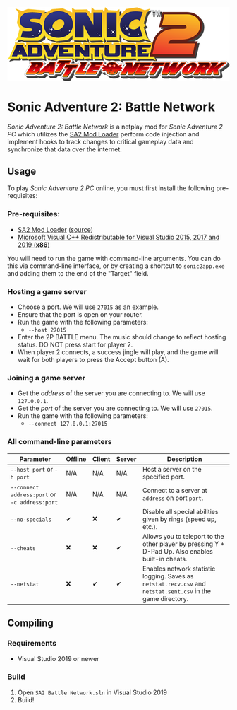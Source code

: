<p align="center">
  <img src="sa2bn_minimal_medium.png">
</p>

# Sonic Adventure 2: Battle Network
*Sonic Adventure 2: Battle Network* is a netplay mod for *Sonic Adventure 2 PC* which utilizes the [SA2 Mod Loader](https://github.com/sonicretro/sa2-mod-loader) perform code injection and implement hooks to track changes to critical gameplay data and synchronize that data over the internet.

## Usage
To play *Sonic Adventure 2 PC* online, you must first install the following pre-requisites:

### Pre-requisites:
* [SA2 Mod Loader](https://info.sonicretro.org/SA2_Mod_Loader) ([source](https://github.com/sonicretro/sa2-mod-loader))
* [Microsoft Visual C++ Redistributable for Visual Studio 2015, 2017 and 2019 (**x86**)](https://aka.ms/vs/16/release/vc_redist.x86.exe)

You will need to run the game with command-line arguments. You can do this via command-line interface, or by creating a shortcut to `sonic2app.exe` and adding them to the end of the "Target" field.

### Hosting a game server
* Choose a port. We will use `27015` as an example.
* Ensure that the port is open on your router.
* Run the game with the following parameters:
  * `--host 27015`
* Enter the 2P BATTLE menu. The music should change to reflect hosting status. DO NOT press start for player 2.
* When player 2 connects, a success jingle will play, and the game will wait for both players to press the Accept button (A).

### Joining a game server
* Get the *address* of the server you are connecting to. We will use `127.0.0.1`.
* Get the *port* of the server you are connecting to. We will use `27015`.
* Run the game with the following parameters:
  * `--connect 127.0.0.1:27015`

### All command-line parameters
| Parameter | Offline | Client | Server | Description |
|-----------|---------|--------|--------|-------------|
| `--host port` or `-h port` | N/A | N/A | N/A | Host a server on the specified port. |
| `--connect address:port` or `-c address:port` | N/A | N/A | N/A | Connect to a server at `address` on port `port`. |
| `--no-specials` | ✔ | ❌ | ✔ | Disable all special abilities given by rings (speed up, etc.). |
| `--cheats` | ❌ | ❌ | ✔ | Allows you to teleport to the other player by pressing Y + D-Pad Up. Also enables built-in cheats. |
| `--netstat` | ❌ | ✔ | ✔ | Enables network statistic logging. Saves as `netstat.recv.csv` and `netstat.sent.csv` in the game directory. |

## Compiling
### Requirements
* Visual Studio 2019 or newer

### Build
1. Open `SA2 Battle Network.sln` in Visual Studio 2019
2. Build!
